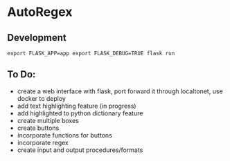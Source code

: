 # AutoRegex

## Development

`
export FLASK_APP=app
export FLASK_DEBUG=TRUE
flask run
`


## To Do:

- create a web interface with flask, port forward it through localtonet, use docker to deploy
- add text highlighting feature (in progress)
- add highlighted to python dictionary feature
- create multiple boxes
- create buttons
- incorporate functions for buttons
- incorporate regex
- create input and output procedures/formats
